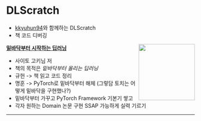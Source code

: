 # DLScratch
- [kkyuhun94](https://github.com/kkyuhun94)와 함께하는 DLScratch
- 책 코드 디버깅


<img src="https://github.com/WegraLee/deep-learning-from-scratch/blob/master/cover_image.jpg" width="150" align=right>

[**밑바닥부터 시작하는 딥러닝**](https://github.com/WegraLee/deep-learning-from-scratch)

- 사이토 고키님 저
- 책의 목적은 *밑바닥부터 올리는 딥러닝*
- 규헌 -> 책 읽고 코드 정리
- 명훈 -> PyTorch로 밑바닥부터 해체 (그렇담 토치는 어떻게 밑바닥을 구현했나?)
- 밑바닥부터 가꾸고 PyTorch Framework 기본기 쌓고
- 각자 원하는 Domain 논문 구현 SSAP 가능하게 실력 기르기
---
